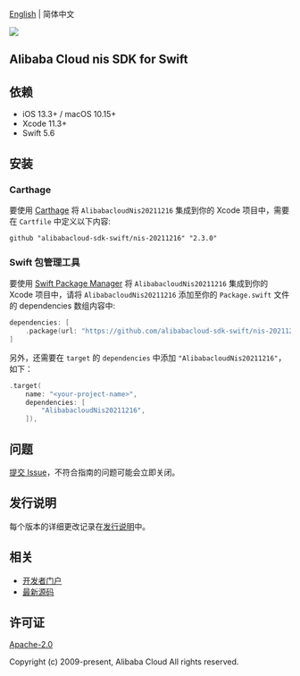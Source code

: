 [English](README.md) | 简体中文

![](https://aliyunsdk-pages.alicdn.com/icons/AlibabaCloud.svg)

## Alibaba Cloud nis SDK for Swift

## 依赖

- iOS 13.3+ / macOS 10.15+
- Xcode 11.3+
- Swift 5.6

## 安装

### Carthage

要使用 [Carthage](https://github.com/Carthage/Carthage) 将 `AlibabacloudNis20211216` 集成到你的 Xcode 项目中，需要在 `Cartfile` 中定义以下内容:

```ogdl
github "alibabacloud-sdk-swift/nis-20211216" "2.3.0"
```

### Swift 包管理工具

要使用 [Swift Package Manager](https://swift.org/package-manager/) 将 `AlibabacloudNis20211216` 集成到你的 Xcode 项目中，请将 `AlibabacloudNis20211216` 添加至你的 `Package.swift` 文件的 dependencies 数组内容中:

```swift
dependencies: [
    .package(url: "https://github.com/alibabacloud-sdk-swift/nis-20211216.git", from: "2.3.0")
]
```

另外，还需要在 `target` 的 `dependencies` 中添加 `"AlibabacloudNis20211216"`，如下：

```swift
.target(
    name: "<your-project-name>",
    dependencies: [
        "AlibabacloudNis20211216",
    ]),
```

## 问题

[提交 Issue](https://github.com/alibabacloud-sdk-swift/nis-20211216/issues/new)，不符合指南的问题可能会立即关闭。

## 发行说明

每个版本的详细更改记录在[发行说明](./ChangeLog.txt)中。

## 相关

* [开发者门户](https://next.api.aliyun.com/home)
* [最新源码](https://github.com/alibabacloud-sdk-swift/nis-20211216)

## 许可证

[Apache-2.0](http://www.apache.org/licenses/LICENSE-2.0)

Copyright (c) 2009-present, Alibaba Cloud All rights reserved.
